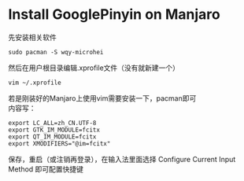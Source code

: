 # Install GooglePinyin on Manjaro

先安装相关软件  

	sudo pacman -S wqy-microhei

然后在用户根目录编辑.xprofile文件（没有就新建一个）

	vim ~/.xprofile

若是刚装好的Manjaro上使用vim需要安装一下，pacman即可  
内容写：

	export LC_ALL=zh_CN.UTF-8
	export GTK_IM_MODULE=fcitx
	export QT_IM_MODULE=fcitx
	export XMODIFIERS="@im=fcitx"

保存，重启（或注销再登录），在输入法里面选择 Configure Current Input Method 即可配置快捷键  
